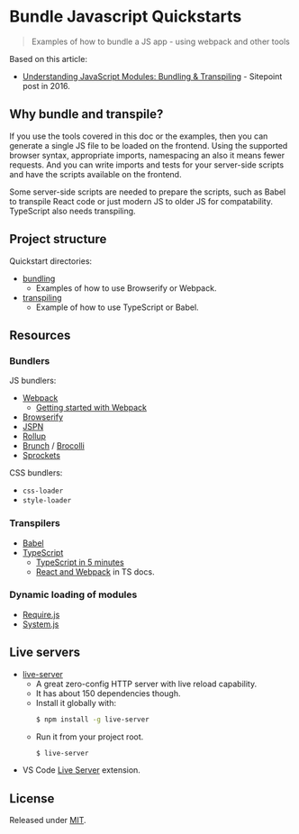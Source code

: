 # Bundle Javascript Quickstarts
> Examples of how to bundle a JS app - using webpack and other tools


Based on this article:

- [Understanding JavaScript Modules: Bundling & Transpiling](https://www.sitepoint.com/javascript-modules-bundling-transpiling/) - Sitepoint post in 2016.


## Why bundle and transpile?

If you use the tools covered in this doc or the examples, then you can generate a single JS file to be loaded on the frontend. Using the supported browser syntax, appropriate imports, namespacing an also it means fewer requests. And you can write imports and tests for your server-side scripts and have the scripts available on the frontend.

Some server-side scripts are needed to prepare the scripts, such as Babel to transpile React code or just modern JS to older JS for compatability. TypeScript also needs transpiling.


## Project structure

Quickstart directories:

- [bundling](/quickstarts/bundling/)
    - Examples of how to use Browserify or Webpack.
- [transpiling](/quickstarts/transpiling/)
    - Example of how to use TypeScript or Babel. 


## Resources

### Bundlers

JS bundlers:

- [Webpack](http://webpack.github.io/)
    - [Getting started with Webpack](webpack.github.io/docs/tutorials/getting-started/)
- [Browserify](http://browserify.org/)
- [JSPN](http://jspm.io/)
- [Rollup](http://rollupjs.org/)
- [Brunch](http://brunch.io/) / [Brocolli](http://broccolijs.com/)
- [Sprockets](https://github.com/rails/sprockets)

CSS bundlers:

- `css-loader`
- `style-loader`

### Transpilers

- [Babel](https://babeljs.io/)
- [TypeScript](http://www.typescriptlang.org/)
    - [TypeScript in 5 minutes](https://www.typescriptlang.org/docs/handbook/typescript-in-5-minutes.html)
    - [React and Webpack](https://www.typescriptlang.org/docs/handbook/react-&-webpack.html) in TS docs.

### Dynamic loading of modules

- [Require.js](https://requirejs.org)
- [System.js](https://github.com/systemjs/systemjs)

## Live servers

- [live-server](https://www.npmjs.com/package/live-server)
    - A great zero-config HTTP server with live reload capability. 
    - It has about 150 dependencies though.
    - Install it globally with:
        ```sh
        $ npm install -g live-server
        ```
    - Run it from your project root.
        ```sh
        $ live-server
        ```
- VS Code [Live Server](https://marketplace.visualstudio.com/items?itemName=ritwickdey.LiveServer) extension.


## License

Released under [MIT](/LICENSE).
